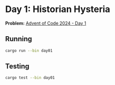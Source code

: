 # Day 1: Historian Hysteria

**Problem:** [Advent of Code 2024 - Day 1](https://adventofcode.com/2024/day/1)

## Running

```bash
cargo run --bin day01
```

## Testing

```bash
cargo test --bin day01
```
